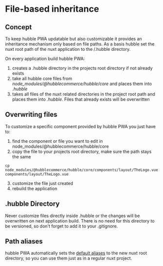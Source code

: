 # File-based inheritance

## Concept
To keep hubble PWA updatable but also customizable it provides an inheritance mechanism only based on file paths. As a 
basis hubble set the nuxt root path of the nuxt application to the /.hubble directory.

On every application build hubble PWA:
1. creates a .hubble directory in the projects root directory if not already exists  
2. take all hubble core files from _node_modules/@hubblecommerce/hubble/core_ and places them into _.hubble_
3. takes all files of the nuxt related directories in the project root path and places them into _.hubble_. Files that 
already exists will be overwritten 

## Overwriting files
To customize a specific component provided by hubble PWA you just have to:
1. find the component or file you want to edit in node_modules/@hubblecommerce/hubble/core
2. copy the file to your projects root directory, make sure the path stays the same 

```
cp node_modules/@hubblecommerce/hubble/core/components/layout/TheLogo.vue components/layout/TheLogo.vue
```

3. customize the file just created
4. rebuild the application

## .hubble Directory
Never customize files directly inside .hubble or the changes will be overwritten on next application build. 
There is no need for this directory to be versioned, so don't forget to add it to your .gitignore. 

## Path aliases
hubble PWA automatically sets the [default aliases](https://nuxtjs.org/docs/configuration-glossary/configuration-alias/)
to the new nuxt root directory, so you can use them just as in a regular nuxt project.
